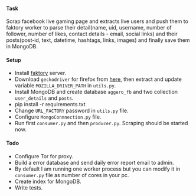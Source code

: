 #### Task

Scrap facebook live gaming page and extracts live users and push them to faktory worker to parse their 
detail(name, uid, username, number of follower, number of likes, contact details - email, social links) 
and their posts(post-id, text, datetime, hashtags, links, images) and finally save them in MongoDB.

#### Setup

* Install [faktory](https://github.com/contribsys/faktory) server.
* Download `geckodriver` for firefox from [here](https://github.com/mozilla/geckodriver/releases/), then extract and 
update variable `MOZILLA_DRIVER_PATH` in `utils.py`.
* Install MongoDB and create database `aggero_fb` and two collection `user_details` and `posts`.
* pip install -r requirements.txt
* Change `URL_FACTORY` password in `utils.py` file.
* Configure `MongoConnnection.py` file.
* Run first `consumer.py` and then `producer.py`. Scraping should be started now.

#### Todo 
* Configure Tor for proxy.
* Build a error database and send daily error report email to admin.
* By default I am running one worker process but you can modify it in `consumer.py` file as number of cores in your pc.
* Create index for MongoDB.
* Write tests.
